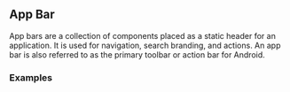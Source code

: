 ## App Bar

App bars are a collection of components placed as a static header for an application.
It is used for navigation, search branding, and actions.
An app bar is also referred to as the primary toolbar or action bar for Android.

### Examples

